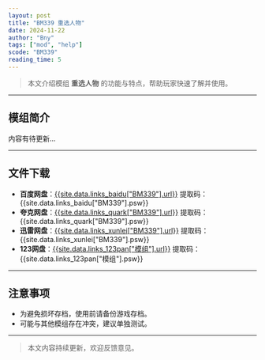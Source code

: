 ```yaml
---
layout: post
title: "BM339 重选人物"
date: 2024-11-22
author: "Bny"
tags: ["mod", "help"]
scode: "BM339"
reading_time: 5
---
```


> 本文介绍模组 **重选人物** 的功能与特点，帮助玩家快速了解并使用。

---

## 模组简介

内容有待更新...

---

## 文件下载
- **百度网盘**：[{{site.data.links_baidu["BM339"].url}}]({{site.data.links_baidu["BM339"].url}}) 提取码：{{site.data.links_baidu["BM339"].psw}}
- **夸克网盘**：[{{site.data.links_quark["BM339"].url}}]({{site.data.links_quark["BM339"].url}}) 提取码：{{site.data.links_quark["BM339"].psw}}
- **迅雷网盘**：[{{site.data.links_xunlei["BM339"].url}}]({{site.data.links_xunlei["BM339"].url}}) 提取码：{{site.data.links_xunlei["BM339"].psw}}
- **123网盘**：[{{site.data.links_123pan["模组"].url}}]({{site.data.links_123pan["模组"].url}}) 提取码：{{site.data.links_123pan["模组"].psw}}

---

## 注意事项
- 为避免损坏存档，使用前请备份游戏存档。
- 可能与其他模组存在冲突，建议单独测试。

---

> 本文内容持续更新，欢迎反馈意见。
